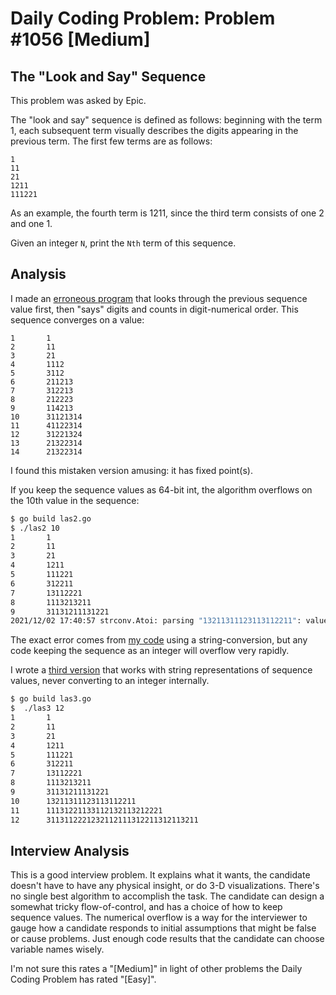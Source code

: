 # Daily Coding Problem: Problem #1056 [Medium]
## The "Look and Say" Sequence

This problem was asked by Epic.

The "look and say" sequence is defined as follows:
beginning with the term 1,
each subsequent term visually describes the digits appearing in the previous term.
The first few terms are as follows:

```
1
11
21
1211
111221
```

As an example, the fourth term is 1211, since the third term consists of one 2 and one 1.

Given an integer `N`, print the `Nth` term of this sequence.

## Analysis

I made an [erroneous program](las.go) that looks through the previous sequence value first,
then "says" digits and counts in digit-numerical order.
This sequence converges on a value:

```
1       1
2       11
3       21
4       1112
5       3112
6       211213
7       312213
8       212223
9       114213
10      31121314
11      41122314
12      31221324
13      21322314
14      21322314
```

I found this mistaken version amusing: it has fixed point(s).

If you keep the sequence values as 64-bit int,
the algorithm overflows on the 10th value in the sequence:

```sh
$ go build las2.go
$ ./las2 10
1       1
2       11
3       21
4       1211
5       111221
6       312211
7       13112221
8       1113213211
9       31131211131221
2021/12/02 17:40:57 strconv.Atoi: parsing "13211311123113112211": value out of range
```

The exact error comes from [my code](las2.go) using a string-conversion,
but any code keeping the sequence as an integer will overflow very rapidly.

I wrote a [third version](las3.go) that works with string representations
of sequence values, never converting to an integer internally.

```sh
$ go build las3.go
$  ./las3 12
1       1
2       11
3       21
4       1211
5       111221
6       312211
7       13112221
8       1113213211
9       31131211131221
10      13211311123113112211
11      11131221133112132113212221
12      3113112221232112111312211312113211
```

## Interview Analysis

This is a good interview problem.
It explains what it wants,
the candidate doesn't have to have any physical insight,
or do 3-D visualizations.
There's no single best algorithm to accomplish the task.
The candidate can design a somewhat tricky flow-of-control,
and has a choice of how to keep sequence values.
The numerical overflow is a way for the interviewer to
gauge how a candidate responds to initial assumptions
that might be false or cause problems.
Just enough code results that the candidate can choose variable
names wisely.

I'm not sure this rates a "[Medium]" in light of other problems
the Daily Coding Problem has rated "[Easy]".
